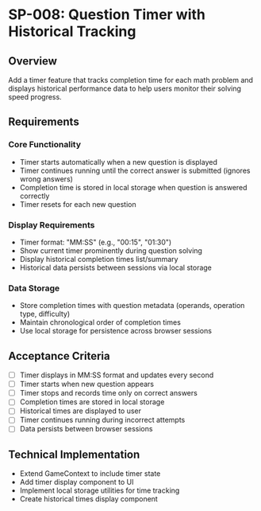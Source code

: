 # SP-008: Question Timer with Historical Tracking

## Overview
Add a timer feature that tracks completion time for each math problem and displays historical performance data to help users monitor their solving speed progress.

## Requirements

### Core Functionality
- Timer starts automatically when a new question is displayed
- Timer continues running until the correct answer is submitted (ignores wrong answers)
- Completion time is stored in local storage when question is answered correctly
- Timer resets for each new question

### Display Requirements
- Timer format: "MM:SS" (e.g., "00:15", "01:30")
- Show current timer prominently during question solving
- Display historical completion times list/summary
- Historical data persists between sessions via local storage

### Data Storage
- Store completion times with question metadata (operands, operation type, difficulty)
- Maintain chronological order of completion times
- Use local storage for persistence across browser sessions

## Acceptance Criteria
- [ ] Timer displays in MM:SS format and updates every second
- [ ] Timer starts when new question appears
- [ ] Timer stops and records time only on correct answers
- [ ] Completion times are stored in local storage
- [ ] Historical times are displayed to user
- [ ] Timer continues running during incorrect attempts
- [ ] Data persists between browser sessions

## Technical Implementation
- Extend GameContext to include timer state
- Add timer display component to UI
- Implement local storage utilities for time tracking
- Create historical times display component